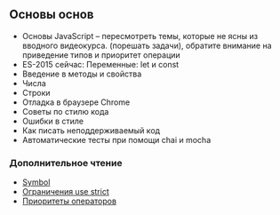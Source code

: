 ## Основы основ ##

* Основы JavaScript – пересмотреть темы, которые не ясны из вводного видеокурса. (порешать задачи), обратите внимание на приведение типов и приоритет операции
* ES-2015 сейчас: Переменные: let и const
* Введение в методы и свойства
* Числа
* Строки
* Отладка в браузере Chrome
* Советы по стилю кода
* Ошибки в стиле
* Как писать неподдерживаемый код
* Автоматические тесты при помощи chai и mocha

### Дополнительное чтение

* [Symbol](http://learn.javascript.ru/symbol)
* [Ограничения use strict](https://www.w3schools.com/js/js_strict.asp)
* [Приоритеты операторов](https://developer.mozilla.org/ru/docs/Web/JavaScript/Reference/Operators/Operator_Precedence)
